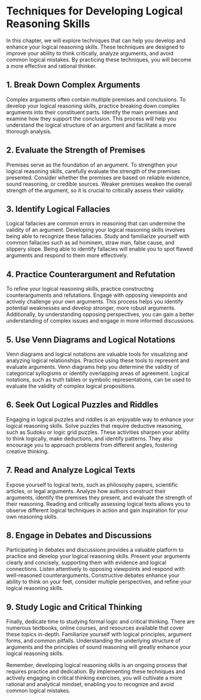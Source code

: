 Techniques for Developing Logical Reasoning Skills
=============================================================

In this chapter, we will explore techniques that can help you develop and enhance your logical reasoning skills. These techniques are designed to improve your ability to think critically, analyze arguments, and avoid common logical mistakes. By practicing these techniques, you will become a more effective and rational thinker.

**1. Break Down Complex Arguments**
-----------------------------------

Complex arguments often contain multiple premises and conclusions. To develop your logical reasoning skills, practice breaking down complex arguments into their constituent parts. Identify the main premises and examine how they support the conclusion. This process will help you understand the logical structure of an argument and facilitate a more thorough analysis.

**2. Evaluate the Strength of Premises**
----------------------------------------

Premises serve as the foundation of an argument. To strengthen your logical reasoning skills, carefully evaluate the strength of the premises presented. Consider whether the premises are based on reliable evidence, sound reasoning, or credible sources. Weaker premises weaken the overall strength of the argument, so it is crucial to critically assess their validity.

**3. Identify Logical Fallacies**
---------------------------------

Logical fallacies are common errors in reasoning that can undermine the validity of an argument. Developing your logical reasoning skills involves being able to recognize these fallacies. Study and familiarize yourself with common fallacies such as ad hominem, straw man, false cause, and slippery slope. Being able to identify fallacies will enable you to spot flawed arguments and respond to them more effectively.

**4. Practice Counterargument and Refutation**
----------------------------------------------

To refine your logical reasoning skills, practice constructing counterarguments and refutations. Engage with opposing viewpoints and actively challenge your own arguments. This process helps you identify potential weaknesses and develop stronger, more robust arguments. Additionally, by understanding opposing perspectives, you can gain a better understanding of complex issues and engage in more informed discussions.

**5. Use Venn Diagrams and Logical Notations**
----------------------------------------------

Venn diagrams and logical notations are valuable tools for visualizing and analyzing logical relationships. Practice using these tools to represent and evaluate arguments. Venn diagrams help you determine the validity of categorical syllogisms or identify overlapping areas of agreement. Logical notations, such as truth tables or symbolic representations, can be used to evaluate the validity of complex logical propositions.

**6. Seek Out Logical Puzzles and Riddles**
-------------------------------------------

Engaging in logical puzzles and riddles is an enjoyable way to enhance your logical reasoning skills. Solve puzzles that require deductive reasoning, such as Sudoku or logic grid puzzles. These activities sharpen your ability to think logically, make deductions, and identify patterns. They also encourage you to approach problems from different angles, fostering creative thinking.

**7. Read and Analyze Logical Texts**
-------------------------------------

Expose yourself to logical texts, such as philosophy papers, scientific articles, or legal arguments. Analyze how authors construct their arguments, identify the premises they present, and evaluate the strength of their reasoning. Reading and critically assessing logical texts allows you to observe different logical techniques in action and gain inspiration for your own reasoning skills.

**8. Engage in Debates and Discussions**
----------------------------------------

Participating in debates and discussions provides a valuable platform to practice and develop your logical reasoning skills. Present your arguments clearly and concisely, supporting them with evidence and logical connections. Listen attentively to opposing viewpoints and respond with well-reasoned counterarguments. Constructive debates enhance your ability to think on your feet, consider multiple perspectives, and refine your logical reasoning skills.

**9. Study Logic and Critical Thinking**
----------------------------------------

Finally, dedicate time to studying formal logic and critical thinking. There are numerous textbooks, online courses, and resources available that cover these topics in-depth. Familiarize yourself with logical principles, argument forms, and common pitfalls. Understanding the underlying structure of arguments and the principles of sound reasoning will greatly enhance your logical reasoning skills.

Remember, developing logical reasoning skills is an ongoing process that requires practice and dedication. By implementing these techniques and actively engaging in critical thinking exercises, you will cultivate a more rational and analytical mindset, enabling you to recognize and avoid common logical mistakes.
